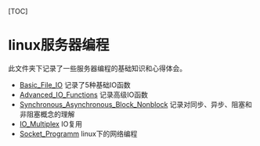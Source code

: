 [TOC]

# linux服务器编程

此文件夹下记录了一些服务器编程的基础知识和心得体会。

- [Basic_File_IO](./Basic_File_IO) 记录了5种基础IO函数
- [Advanced_IO_Functions](./Advanced_IO_Functions) 记录高级IO函数
- [Synchronous_Asynchronous_Block_Nonblock](./Synchronous_Asynchronous_Block_Nonblock) 记录对同步、异步、阻塞和非阻塞概念的理解
- [IO_Multiplex](./IO_Multiplex) IO复用
- [Socket_Programm](./Socket_Programm) linux下的网络编程

